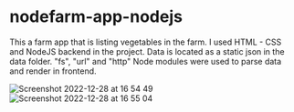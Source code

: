 # nodefarm-app-nodejs

This a farm app that is listing vegetables in the farm. I used HTML - CSS and NodeJS backend in the project. Data is located as a static json in the data folder.
"fs", "url" and "http" Node modules were used to parse data and render in frontend. 

![Screenshot 2022-12-28 at 16 54 49](https://user-images.githubusercontent.com/73358116/209823627-5e41f97b-26f8-4e68-ab65-e3b19f6ba5c9.png)
![Screenshot 2022-12-28 at 16 55 04](https://user-images.githubusercontent.com/73358116/209823642-6fb643cd-6fd9-4d42-84e2-b93eb7061cf9.png)
